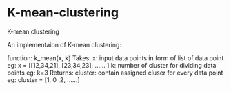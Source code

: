 # K-mean-clustering
K-mean clustering

An implementaion of K-mean clustering:

function: k_mean(x, k)
Takes:
 x: input data points in form of list of data point
    eg: x = [[12,34,21], [23,34,23], ...... ]
 k: number of cluster for dividing data points
    eg: k=3
Returns:
 cluster: contain assigned cluser for every data point
    eg: cluster = [1, 0 ,2, ......]
